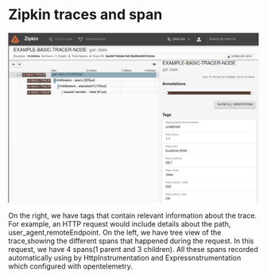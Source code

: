 # Zipkin traces and span

![demopic](https://github.com/siddhikhapare/Opentelemetry-tracing-examples/blob/main/tracing/tracingshots/date-zipkin.PNG)


On the right, we have tags that contain relevant information about the trace. For example, an HTTP request would include details about the path, user_agent,remoteEndpoint. On the left, we have tree view of the trace,showing the different spans that happened during the request. In this request, we have 4 spans(1 parent and 3 children). All these spans recorded automatically using by HttpInstrumentation and Expressnstrumentation which configured with opentelemetry.

